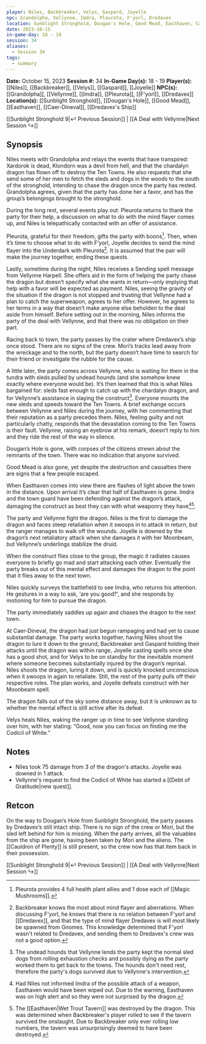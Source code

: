 ```yaml
---
player: Niles, Backbreaker, Velys, Gaspard, Joyelle
npc: Grandolpha, Vellynne, Imdra, Pleurota, F'yorl, Dredavex
location: Sunblight Stronghold, Dougan's Hole, Good Mead, Easthaven, Caer-Dineval, Dredavex's Ship
date: 2023-10-15
in-game-day: 18 - 19
session: 34
aliases:
  - Session 34
tags:
  - summary
---
```


**Date:** October 15, 2023
**Session #:** 34
**In-Game Day(s):** 18 - 19
**Player(s):** [[Niles]], [[Backbreaker]], [[Velys]], [[Gaspard]], [[Joyelle]]
**NPC(s):** [[Grandolpha]], [[Vellynne]], [[Imdra]], [[Pleurota]], [[F'yorl]], [[Dredavex]]
**Location(s):** [[Sunblight Stronghold]], [[Dougan's Hole]], [[Good Mead]], [[Easthaven]], [[Caer-Dineval]], [[Dredavex's Ship]]

[[Sunblight Stronghold 9|↩️ Previous Session]] | [[A Deal with Vellynne|Next Session ↪️]]

## Synopsis
Niles meets with Grandolpha and relays the events that have transpired: Xardorok is dead, Klondorn was a devil from hell, and that the chardalyn dragon has flown off to destroy the Ten Towns. He also requests that she send some of her men to fetch the sleds and dogs in the woods to the south of the stronghold, intending to chase the dragon once the party has rested. Grandolpha agrees, given that the party has done her a favor, and has the group’s belongings brought to the stronghold.

During the long rest, several events play out: Pleurota returns to thank the party for their help, a discussion on what to do with the mind flayer comes up, and Niles is telepathically contacted with an offer of assistance.

Pleurota, grateful for their freedom, gifts the party with boons[^1]. Then, when it’s time to choose what to do with F’yorl, Joyelle decides to send the mind flayer into the Underdark with Pleurota[^2]. It is assumed that the pair will make the journey together, ending these quests.

Lastly, sometime during the night, Niles receives a Sending spell message from Vellynne Harpell. She offers aid in the form of helping the party chase the dragon but doesn’t specify what she wants in return—only implying that help with a favor will be expected as payment. Niles, seeing the gravity of the situation if the dragon is not stopped and trusting that Vellynne had a plan to catch the superweapon, agrees to her offer. However, he agrees to her terms in a way that doesn’t make anyone else beholden to the deal aside from himself. Before setting out in the morning, Niles informs the party of the deal with Vellynne, and that there was no obligation on their part.

Racing back to town, the party passes by the crater where Dredavex’s ship once stood. There are no signs of the crew. Mori’s tracks lead away from the wreckage and to the north, but the party doesn’t have time to search for their friend or investigate the rubble for the cause.

A little later, the party comes across Vellynne, who is waiting for them in the tundra with sleds pulled by undead hounds (and she somehow knew exactly where everyone would be). It’s then learned that this is what Niles bargained for: sleds fast enough to catch up with the chardalyn dragon, and for Vellynne’s assistance in slaying the construct[^3]. Everyone mounts the new sleds and speeds toward the Ten Towns. A brief exchange occurs between Vellynne and Niles during the journey, with her commenting that their reputation as a party precedes them. Niles, feeling guilty and not particularly chatty, responds that the devastation coming to the Ten Towns is their fault. Vellynne, raising an eyebrow at his remark, doesn’t reply to him and they ride the rest of the way in silence.

Dougan’s Hole is gone, with corpses of the citizens strewn about the remnants of the town. There was no indication that anyone survived.

Good Mead is also gone, yet despite the destruction and casualties there are signs that a few people escaped.

When Easthaven comes into view there are flashes of light above the town in the distance. Upon arrival it’s clear that half of Easthaven is gone. Imdra and the town guard have been defending against the dragon’s attack, damaging the construct as best they can with what weaponry they have[^4][^5].

The party and Vellynne fight the dragon. Niles is the first to damage the dragon and faces steep retaliation when it swoops in to attack in return, but the ranger manages to walk off the wounds. Joyelle is downed by the dragon’s next retaliatory attack when she damages it with her Moonbeam, but Vellynne’s underlings stabilize the druid.

When the construct flies close to the group, the magic it radiates causes everyone to briefly go mad and start attacking each other. Eventually the party breaks out of this mental effect and damages the dragon to the point that it flies away to the next town.

Niles quickly surveys the battlefield to see Imdra, who returns his attention. He gestures in a way to ask, ‘are you good?’, and she responds by motioning for him to pursue the dragon.

The party immediately saddles up again and chases the dragon to the next town.

At Caer-Dineval, the dragon had just begun rampaging and had yet to cause substantial damage. The party works together, having Niles shoot the dragon to lure it down to the ground, Backbreaker and Gaspard holding their attacks until the dragon was within range, Joyelle casting spells once she has a good shot, and for Velys to be on standby for the inevitable moment where someone becomes substantially injured by the dragon’s reprisal. Niles shoots the dragon, luring it down, and is quickly knocked unconscious when it swoops in again to retaliate. Still, the rest of the party pulls off their respective roles. The plan works, and Joyelle defeats construct with her Moonbeam spell.

The dragon falls out of the sky some distance away, but it is unknown as to whether the mental effect is still active after its defeat.

Velys heals Niles, waking the ranger up in time to see Vellynne standing over him, with her stating: “Good, now you can focus on finding me the Codicil of White.”

## Notes
- Niles took 75 damage from 3 of the dragon's attacks. Joyelle was downed in 1 attack.
- Vellynne's request to find the Codicil of White has started a [[Debt of Gratitude|new quest]].

## Retcon
On the way to Dougan’s Hole from Sunblight Stronghold, the party passes by Dredavex’s still intact ship. There is no sign of the crew or Mori, but the sled left behind for him is missing. When the party arrives, all the valuables from the ship are gone, having been taken by Mori and the aliens. The [[Cauldron of Plenty]] is still present, so the crew now has that item back in their possession.

[^1]: Pleurota provides 4 full health plant allies and 1 dose each of [[Magic Mushrooms]].
[^2]: Backbreaker knows the most about mind flayer and aberrations. When discussing F’yorl, he knows that there is no relation between F’yorl and [[Dredavex]], and that the type of mind flayer Dredavex is will most likely be spawned from Gnomes. This knowledge determined that F'yorl wasn't related to Dredavex, and sending them to Dredavex's crew was not a good option.
[^3]: The undead hounds that Vellynne lends the party kept the normal sled dogs from rolling exhaustion checks and possibly dying as the party worked them to get back to the towns. The hounds don't need rest, therefore the party's dogs survived due to Vellynne's intervention.
[^4]: Had Niles not informed Imdra of the possible attack of a weapon, Easthaven would have been wiped out. Due to the warning, Easthaven was on high alert and so they were not surprised by the dragon.
[^5]: The [[Easthaven|Wet Trout Tavern]] was destroyed by the dragon. This was determined when Backbreaker's player rolled to see if the tavern survived the onslaught. Due to Backbreaker only ever rolling low numbers, the tavern was unsurprisingly deemed to have been destroyed.

[[Sunblight Stronghold 9|↩️ Previous Session]] | [[A Deal with Vellynne|Next Session ↪️]]